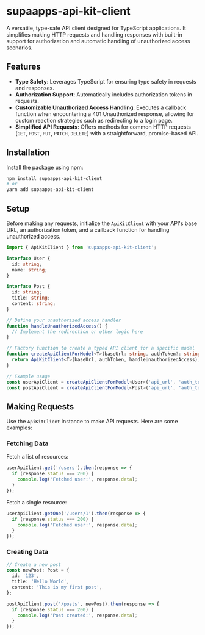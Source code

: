 # supaapps-api-kit-client

A versatile, type-safe API client designed for TypeScript applications. It simplifies making HTTP requests and handling responses with built-in support for authorization and automatic handling of unauthorized access scenarios.

## Features

- **Type Safety**: Leverages TypeScript for ensuring type safety in requests and responses.
- **Authorization Support**: Automatically includes authorization tokens in requests.
- **Customizable Unauthorized Access Handling**: Executes a callback function when encountering a 401 Unauthorized response, allowing for custom reaction strategies such as redirecting to a login page.
- **Simplified API Requests**: Offers methods for common HTTP requests (`GET`, `POST`, `PUT`, `PATCH`, `DELETE`) with a straightforward, promise-based API.

## Installation

Install the package using npm:

```bash
npm install supaapps-api-kit-client
# or
yarn add supaapps-api-kit-client
```

## Setup

Before making any requests, initialize the `ApiKitClient` with your API's base URL, an authorization token, and a callback function for handling unauthorized access.


```ts
import { ApiKitClient } from 'supaapps-api-kit-client';

interface User {
  id: string;
  name: string;
}

interface Post {
  id: string;
  title: string;
  content: string;
}

// Define your unauthorized access handler
function handleUnauthorizedAccess() {
  // Implement the redirection or other logic here
}

// Factory function to create a typed API client for a specific model
function createApiClientForModel<T>(baseUrl: string, authToken?: string) {
  return ApiKitClient<T>(baseUrl, authToken, handleUnauthorizedAccess);
}

// Example usage
const userApiClient = createApiClientForModel<User>('api_url', 'auth_token');
const postApiClient = createApiClientForModel<Post>('api_url', 'auth_token');
```

## Making Requests

Use the `ApiKitClient` instance to make API requests. Here are some examples:

### Fetching Data

Fetch a list of resources:

```ts
userApiClient.get('/users').then(response => {
  if (response.status === 200) {
    console.log('Fetched user:', response.data);
  }
});
```

Fetch a single resource:

```ts
userApiClient.getOne('/users/1').then(response => {
  if (response.status === 200) {
    console.log('Fetched user:', response.data);
  }
});
```

### Creating Data

```ts
// Create a new post
const newPost: Post = {
  id: '123',
  title: 'Hello World',
  content: 'This is my first post',
};

postApiClient.post('/posts', newPost).then(response => {
  if (response.status === 200) {
    console.log('Post created:', response.data);
  }
});
```